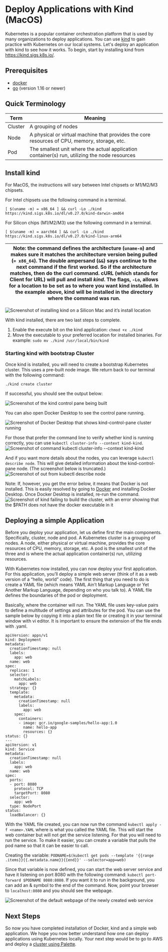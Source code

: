
<h1>Deploy Applications with Kind (MacOS)</h1>

Kubernetes is a popular container orchestration platform that is used by many organizations to deploy applications. You can use [kind](https://kind.sigs.k8s.io/) to gain practice with Kubernetes on our local systems. Let's deploy an application with kind to see how it works. To begin, start by installing kind from https://kind.sigs.k8s.io/. 

<H2>Prerequisites</H2>  

 *  [docker](https://docs.docker.com/desktop/)
 *  [go](https://go.dev/) (version 1.16 or newer)

<h2>Quick Terminology</h2>

| Term | Meaning |
------- | --------- |
| Cluster | A grouping of nodes |
| Node |  A physical or virtual machine that provides the core resources of CPU, memory, storage, etc. |
| Pod | The smallest unit where the actual application container(s) run, utilizing the node resources |


<H2>Install kind</H2>

For MacOS, the instructions will vary between Intel chipsets or M1/M2/M3 chipsets. 

For Intel chipsets use the following command in a terminal.

`[ $(uname -m) = x86_64 ] && curl -Lo ./kind https://kind.sigs.k8s.io/dl/v0.27.0/kind-darwin-amd64`

For Silicon chips (M1/M2/M3) use the following command in a terminal.

`[ $(uname -m) = aarch64 ] && curl -Lo ./kind https://kind.sigs.k8s.io/dl/v0.27.0/kind-linux-arm64`

| Note: the command defines the architecture (`uname-m`) and makes sure it matches the architecture version being pulled (`= x86_64`). The double ampersand (`&&`) says continue to the next command if the first worked. So if the architecture matches, then do the curl command. cURL (which stands for Client for URL) will pull and install *kind*. The flags, `-Lo`, allows for a location to be set as to where you want **kind** installed. In the example above, kind will be installed in the directory where the command was run. |
| ----------------------------------------------------------------- |

![Screenshot of installing kind on a Silicon Mac and it’s install location](https://thevirtualbuddha9.wordpress.com/wp-content/uploads/2025/02/screenshot-2025-02-23-at-12.48.25e280afpm-copy.png)

With kind installed, there are two last steps to complete.

1.  Enable the execute bit on the kind application: `chmod +x ./kind`
2.  Move the executable to your preferred location for installed binaries. For example: `sudo mv ./kind /usr/local/bin/kind`

<h3>Starting kind with bootstrap Cluster</h3>

Once kind is installed, you will need to create a bootstrap Kubernetes cluster. This uses a pre-built node image. We return back to our terminal with the following command:

`./kind create cluster`

If successful, you should see the output below:

![Screenshot of the kind control pane being built](https://thevirtualbuddha9.wordpress.com/wp-content/uploads/2025/02/screenshot-2025-02-23-at-12.48.05e280afpm.png)

You can also open Docker Desktop to see the control pane running.

![Screenshot of Docker Desktop that shows kind-control-pane cluster running](https://thevirtualbuddha9.wordpress.com/wp-content/uploads/2025/02/screenshot-2025-02-23-at-5.01.14e280afpm.png)

For those that prefer the command line to verify whether kind is running correctly, you can use `kubectl cluster-info --context kind-kind`. ![Screenshot of command kubectl cluster-info --context kind-kind](https://thevirtualbuddha9.wordpress.com/wp-content/uploads/2025/02/screenshot-2025-02-23-at-8.05.55e280afpm.png)

And if you want more details about the nodes, you can leverage `kubectl describe node`. This will give detailed information about the kind-control-pane node. (The screenshot below is truncated.)
![Screenshot of out from kubectl describe node](https://thevirtualbuddha9.wordpress.com/wp-content/uploads/2025/02/screenshot-2025-02-23-at-10.34.19e280afpm-copy.png)

Note: If, however, you get the error below, it means that Docker is not installed. This is easily resolved by going to [Docker](https://www.docker.com/) and installing Docker Desktop. Once Docker Desktop is installed, re-run the command.
![Screenshot of kind failing to build the cluster, with an error showing that the $PATH does not have the docker executable in it](https://thevirtualbuddha9.wordpress.com/wp-content/uploads/2025/02/screenshot-2025-02-23-at-12.48.44e280afpm.png) 


<h2>Deploying a simple Application</h2>

Before you deploy your application, let us define first the main components. Specifically, cluster, node and pod. A Kubernetes cluster is a grouping of nodes. A node, either physical or virtual machine, provides the core resources of CPU, memory, storage, etc. A pod is the smallest unit of the three and is where the actual application container(s) run, utilizing resources. 

With Kubernetes now installed, you can now deploy your first application. For this application, you’ll deploy a simple web server (think of it as a web version of a “hello, world” code). The first thing that you need to do is create a YAML file (which means YAML Ain’t Markup Language or Yet Another Markup Language, depending on who you talk to). A YAML file defines the boundaries of the pod or deployment. 

Basically, where the container will run. The YAML file uses key-value pairs to define a multitude of settings and attributes for the pod. You can use the sample below by copying it into a plain text file or creating it in your terminal window with vi editor. It is important to ensure the extension of the file ends with .yaml. 

```
apiVersion: apps/v1
kind: Deployment
metadata:
  creationTimestamp: null
  labels:
    app: web
  name: web
spec:
  replicas: 1
  selector:
    matchLabels:
      app: web
  strategy: {}
  template:
    metadata:
      creationTimestamp: null
      labels:
        app: web
    spec:
      containers:
      - image: gcr.io/google-samples/hello-app:1.0
        name: hello-app
        resources: {}
status: {}
---
apiVersion: v1
kind: Service
metadata:
  creationTimestamp: null
  labels:
    app: web
  name: web
spec:
  ports:
  - port: 8080
    protocol: TCP
    targetPort: 8080
  selector:
    app: web
  type: NodePort
status:
  loadBalancer: {}
```
With the YAML file created, you can now run the command `kubectl apply -f <name>.YAML` where <name> is what you called the YAML file. This will start the web container but will not get the service listening. For that you will need to run the service. To make it easier, you can create a variable that pulls the pod name so that it can be easier to call. 

Creating the variable: `PODNAME=$(kubectl get pods --template '{{range .items}}{{.metadata.name}}{{end}}' --selector=app=web)`

Since that variable is now defined, you can start the web server service and have it listening on port 8080 with the following command: `kubectl port-forward $PODNAME 8080:8080`. If you want it to run in the background, you can add an & symbol to the end of the command. Now, point your browser to `localhost:8080` and you should see the webpage. 

![Screenshot of the default webpage of the newly created web service](https://thevirtualbuddha.com/wp-content/uploads/2025/02/screenshot-2025-02-23-at-11.25.00e280afpm.png)

<h2>Next Steps</h2>

So now you have completed installation of Docker, kind and a simple web application. We hope you now better understand how one can deploy applications using Kubernetes locally. Your next step would be to go to AWS and deploy a [cluster using Palette](https://github.com/spectrocloud/librarium/blob/master/docs/docs-content/getting-started/aws/deploy-k8s-cluster.md). 
